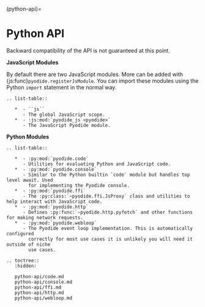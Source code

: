 (python-api)=

# Python API

Backward compatibility of the API is not guaranteed at this point.

**JavaScript Modules**

By default there are two JavaScript modules. More can be added with
{js:func}`pyodide.registerJsModule`. You can import these modules using the Python
`import` statement in the normal way.

```{eval-rst}
.. list-table::

   *  - ``js``
      - The global JavaScript scope.
   *  - :js:mod:`pyodide_js <pyodide>`
      - The JavaScript Pyodide module.
```

**Python Modules**

```{eval-rst}
.. list-table::

   *  - :py:mod:`pyodide.code`
      - Utilities for evaluating Python and JavaScript code.
   *  - :py:mod:`pyodide.console`
      - Similar to the Python builtin `code` module but handles top level await. Used
        for implementing the Pyodide console.
   *  - :py:mod:`pyodide.ffi`
      - The :py:class:`~pyodide.ffi.JsProxy` class and utilities to help interact with JavaScript code.
   *  - :py:mod:`pyodide.http`
      - Defines :py:func:`~pyodide.http.pyfetch` and other functions for making network requests.
   *  - :py:mod:`pyodide.webloop`
      - The Pyodide event loop implementation. This is automatically configured
        correctly for most use cases it is unlikely you will need it outside of niche
        use cases.
```

```{eval-rst}
.. toctree::
   :hidden:

   python-api/code.md
   python-api/console.md
   python-api/ffi.md
   python-api/http.md
   python-api/webloop.md
```
